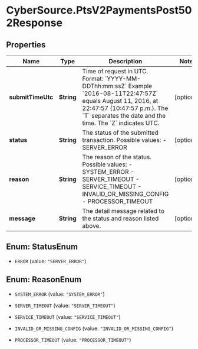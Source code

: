# CyberSource.PtsV2PaymentsPost502Response

## Properties
Name | Type | Description | Notes
------------ | ------------- | ------------- | -------------
**submitTimeUtc** | **String** | Time of request in UTC. Format: &#x60;YYYY-MM-DDThh:mm:ssZ&#x60; Example &#x60;2016-08-11T22:47:57Z&#x60; equals August 11, 2016, at 22:47:57 (10:47:57 p.m.). The &#x60;T&#x60; separates the date and the time. The &#x60;Z&#x60; indicates UTC.  | [optional] 
**status** | **String** | The status of the submitted transaction.  Possible values:  - SERVER_ERROR  | [optional] 
**reason** | **String** | The reason of the status.  Possible values:  - SYSTEM_ERROR  - SERVER_TIMEOUT  - SERVICE_TIMEOUT  - INVALID_OR_MISSING_CONFIG  - PROCESSOR_TIMEOUT  | [optional] 
**message** | **String** | The detail message related to the status and reason listed above. | [optional] 


<a name="StatusEnum"></a>
## Enum: StatusEnum


* `ERROR` (value: `"SERVER_ERROR"`)




<a name="ReasonEnum"></a>
## Enum: ReasonEnum


* `SYSTEM_ERROR` (value: `"SYSTEM_ERROR"`)

* `SERVER_TIMEOUT` (value: `"SERVER_TIMEOUT"`)

* `SERVICE_TIMEOUT` (value: `"SERVICE_TIMEOUT"`)

* `INVALID_OR_MISSING_CONFIG` (value: `"INVALID_OR_MISSING_CONFIG"`)

* `PROCESSOR_TIMEOUT` (value: `"PROCESSOR_TIMEOUT"`)




